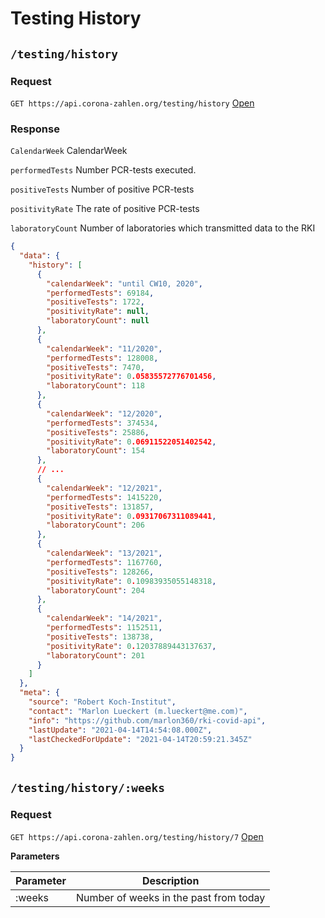 # Testing History

## `/testing/history`

### Request

`GET https://api.corona-zahlen.org/testing/history`
[Open](/testing/history)

### Response

`CalendarWeek` CalendarWeek

`performedTests` Number PCR-tests executed.

`positiveTests` Number of positive PCR-tests

`positivityRate` The rate of positive PCR-tests

`laboratoryCount` Number of laboratories which transmitted data to the RKI

```json
{
  "data": {
    "history": [
      {
        "calendarWeek": "until CW10, 2020",
        "performedTests": 69184,
        "positiveTests": 1722,
        "positivityRate": null,
        "laboratoryCount": null
      },
      {
        "calendarWeek": "11/2020",
        "performedTests": 128008,
        "positiveTests": 7470,
        "positivityRate": 0.05835572776701456,
        "laboratoryCount": 118
      },
      {
        "calendarWeek": "12/2020",
        "performedTests": 374534,
        "positiveTests": 25886,
        "positivityRate": 0.06911522051402542,
        "laboratoryCount": 154
      },
      // ...
      {
        "calendarWeek": "12/2021",
        "performedTests": 1415220,
        "positiveTests": 131857,
        "positivityRate": 0.09317067311089441,
        "laboratoryCount": 206
      },
      {
        "calendarWeek": "13/2021",
        "performedTests": 1167760,
        "positiveTests": 128266,
        "positivityRate": 0.10983935055148318,
        "laboratoryCount": 204
      },
      {
        "calendarWeek": "14/2021",
        "performedTests": 1152511,
        "positiveTests": 138738,
        "positivityRate": 0.12037889443137637,
        "laboratoryCount": 201
      }
    ]
  },
  "meta": {
    "source": "Robert Koch-Institut",
    "contact": "Marlon Lueckert (m.lueckert@me.com)",
    "info": "https://github.com/marlon360/rki-covid-api",
    "lastUpdate": "2021-04-14T14:54:08.000Z",
    "lastCheckedForUpdate": "2021-04-14T20:59:21.345Z"
  }
}
```

## `/testing/history/:weeks`

### Request

`GET https://api.corona-zahlen.org/testing/history/7`
[Open](/testing/history/7)

**Parameters**

| Parameter | Description                            |
| --------- | -------------------------------------- |
| :weeks    | Number of weeks in the past from today |
